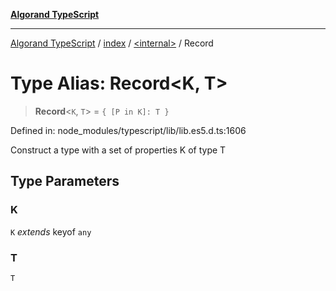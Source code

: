 [**Algorand TypeScript**](../../../README.md)

***

[Algorand TypeScript](../../../modules.md) / [index](../../README.md) / [\<internal\>](../README.md) / Record

# Type Alias: Record\<K, T\>

> **Record**\<`K`, `T`\> = `{ [P in K]: T }`

Defined in: node\_modules/typescript/lib/lib.es5.d.ts:1606

Construct a type with a set of properties K of type T

## Type Parameters

### K

`K` *extends* keyof `any`

### T

`T`
